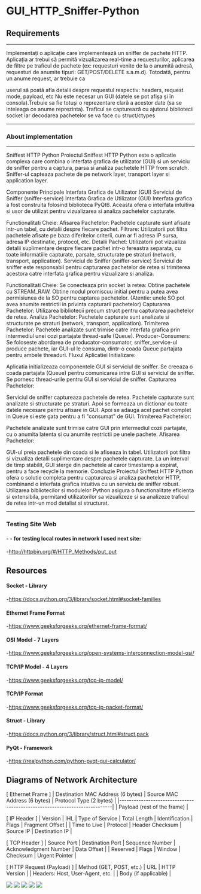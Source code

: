 # GUI_HTTP_Sniffer-Python

## Requirements
----------------------------------------------------------------
Implementați o aplicație care implementează un sniffer de pachete HTTP. Aplicația ar
trebui să permită vizualizarea real-time a requesturilor, aplicarea de filtre pe traficul de
pachete (ex: requesturi venite de la o anumită adresă, requesturi de anumite tipuri:
GET/POST/DELETE s.a.m.d). Totodată, pentru un anume request, ar trebuie ca

userul să poată afla detalii despre requestul respectiv: headers, request mode,
payload, etc
Nu este necesar un GUI (datele se pot afișa și în consola).Trebuie sa fie totuși o
reprezentare clară a acestor date (sa se inteleaga ce anume reprezinta).
Traficul se capturează cu ajutorul bibliotecii socket iar decodarea pachetelor se va
face cu struct/ctypes

----------------------------------------------------------------
### About implementation 
----------------------------------------------------------------
Sniffest HTTP Python
Proiectul Sniffest HTTP Python este o aplicatie complexa care combina o interfata grafica de utilizator (GUI) si un serviciu de sniffer pentru a captura, parsa si analiza pachetele HTTP from scratch. Sniffer-ul capteaza pachete de pe network layer, transport layer si application layer.

Componente Principale
Interfata Grafica de Utilizator (GUI)
Serviciul de Sniffer (sniffer-service)
Interfata Grafica de Utilizator (GUI)
Interfata grafica a fost construita folosind biblioteca PyQt6. Aceasta ofera o interfata intuitiva si usor de utilizat pentru vizualizarea si analiza pachetelor capturate.

Functionalitati Cheie:
Afisarea Pachetelor: Pachetele capturate sunt afisate intr-un tabel, cu detalii despre fiecare pachet.
Filtrare: Utilizatorii pot filtra pachetele afisate pe baza diferitelor criterii, cum ar fi adresa IP sursa, adresa IP destinatie, protocol, etc.
Detalii Pachet: Utilizatorii pot vizualiza detalii suplimentare despre fiecare pachet intr-o fereastra separata, cu toate informatiile capturate, parsate, structurate pe straturi (network, transport, application).
Serviciul de Sniffer (sniffer-service)
Serviciul de sniffer este responsabil pentru capturarea pachetelor de retea si trimiterea acestora catre interfata grafica pentru vizualizare si analiza.

Functionalitati Cheie:
Se conecteaza prin socket la retea: Obtine pachetele cu STREAM_RAW. Obtine modul promiscuu initial pentru a putea avea permisiunea de la SO pentru captarea pachetelor. (Atentie: unele SO pot avea anumite restrictii in privinta capturarii pachetelor)
Capturarea Pachetelor: Utilizarea bibliotecii precum struct pentru capturarea pachetelor de retea.
Analiza Pachetelor: Pachetele capturate sunt analizate si structurate pe straturi (network, transport, application).
Trimiterea Pachetelor: Pachetele analizate sunt trimise catre interfata grafica prin intermediul unei cozi partajate thread-safe (Queue).
Producer-Consumers: Se foloseste abordarea de producator-consumator, sniffer_service-ul produce pachete, iar GUI-ul le consuma, dintr-o coada Queue partajata pentru ambele threaduri.
Fluxul Aplicatiei
Initializare:

Aplicatia initializeaza componentele GUI si serviciul de sniffer.
Se creeaza o coada partajata (Queue) pentru comunicarea intre GUI si serviciul de sniffer.
Se pornesc thread-urile pentru GUI si serviciul de sniffer.
Capturarea Pachetelor:

Serviciul de sniffer captureaza pachetele de retea.
Pachetele capturate sunt analizate si structurate pe straturi.
Apoi se formeaza un dictionar cu toate datele necesare pentru afisare in GUI.
Apoi se adauga acel pachet complet in Queue si este gata pentru a fi "consumat" de GUI.
Trimiterea Pachetelor:

Pachetele analizate sunt trimise catre GUI prin intermediul cozii partajate, cu o anumita latenta si cu anumite restrictii pe unele pachete.
Afisarea Pachetelor:

GUI-ul preia pachetele din coada si le afiseaza in tabel.
Utilizatorii pot filtra si vizualiza detalii suplimentare despre pachetele capturate.
La un interval de timp stabilit, GUI sterge din pachetele al caror timestamp a expirat, pentru a face recycle la memorie.
Concluzie
Proiectul Sniffest HTTP Python ofera o solutie completa pentru capturarea si analiza pachetelor HTTP, combinand o interfata grafica intuitiva cu un serviciu de sniffer robust. Utilizarea bibliotecilor si modulelor Python asigura o functionalitate eficienta si extensibila, permitand utilizatorilor sa vizualizeze si sa analizeze traficul de retea intr-un mod detaliat si structurat.


----------------------------------------------------------------
### Testing Site Web ####
#### - -  for testing local routes in network I used next site:
-http://httpbin.org/#/HTTP_Methods/put_put

## Resources
#### Socket - Library
-https://docs.python.org/3/library/socket.html#socket-families
#### Ethernet Frame Format
-https://www.geeksforgeeks.org/ethernet-frame-format/
#### OSI Model - 7 Layers
-https://www.geeksforgeeks.org/open-systems-interconnection-model-osi/
#### TCP/IP Model - 4 Layers
-https://www.geeksforgeeks.org/tcp-ip-model/
#### TCP/IP Format
-https://www.geeksforgeeks.org/tcp-ip-packet-format/
#### Struct - Library
-https://docs.python.org/3/library/struct.html#struct.pack
#### PyQt - Framework
-https://realpython.com/python-pyqt-gui-calculator/


## Diagrams of Network Architecture

[ Ethernet Frame ]
| Destination MAC Address (6 bytes) | Source MAC Address (6 bytes) | Protocol Type (2 bytes) |
|---------------------------------------------------------------------------|
|                 Payload (rest of the frame)                        |

[ IP Header ] 
| Version | IHL | Type of Service | Total Length | Identification | Flags | Fragment Offset |
| Time to Live | Protocol | Header Checksum | Source IP | Destination IP |

[ TCP Header ]
| Source Port | Destination Port | Sequence Number | Acknowledgment Number | Data Offset |
| Reserved | Flags | Window | Checksum | Urgent Pointer |

[ HTTP Request (Payload) ]
| Method (GET, POST, etc.) | URL | HTTP Version |
| Headers: Host, User-Agent, etc. |
| Body (if applicable) |


<img src = "imgs\Network-Layer-ipv4.png">
<img src = "imgs\Network-Layer-ipv6.png">
<img src = "imgs/Transport-TCP-Layer.png">
<img src = "imgs/Transport-UDP-Layer.png">
<img src = "imgs/Application-Layer.png">


